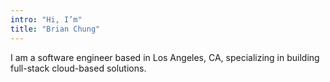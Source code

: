 ```yaml
---
intro: "Hi, I’m"
title: "Brian Chung"
---
```


I am a software engineer based in Los Angeles, CA, specializing in building full-stack cloud-based solutions.
